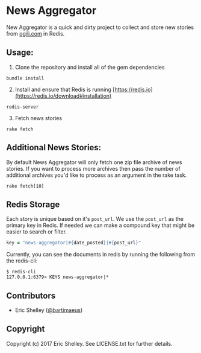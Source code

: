 # News Aggregator

New Aggregator is a quick and dirty project to collect and store new stories from [ogili.com](http://ogili.com) in Redis.

## Usage:

1. Clone the repository and install all of the gem dependencies

  `bundle install`

2. Install and ensure that Redis is running [https://redis.io](https://redis.io/download#installation)

  `redis-server`

3. Fetch news stories

  `rake fetch`

## Additional News Stories:

By default News Aggregator will only fetch one zip file archive of news stories. If you want to process more archives then pass the number of additional archives you'd like to process as an argument in the rake task.

`rake fetch[10]`

## Redis Storage

Each story is unique based on it's `post_url`. We use the `post_url` as the primary key in Redis. If needed we can make a compound key that might be easier to search or filter.

```ruby
key = "news-aggregator|#{date_posted}|#{post_url}"
```

Currently, you can see the documents in redis by running the following from the redis-cli:

```
$ redis-cli
127.0.0.1:6379> KEYS news-aggregator|*
```

## Contributors

 * Eric Shelley ([@bartimaeus](https://github.com/bartimaeus))

## Copyright

Copyright (c) 2017 Eric Shelley. See LICENSE.txt for further details.
